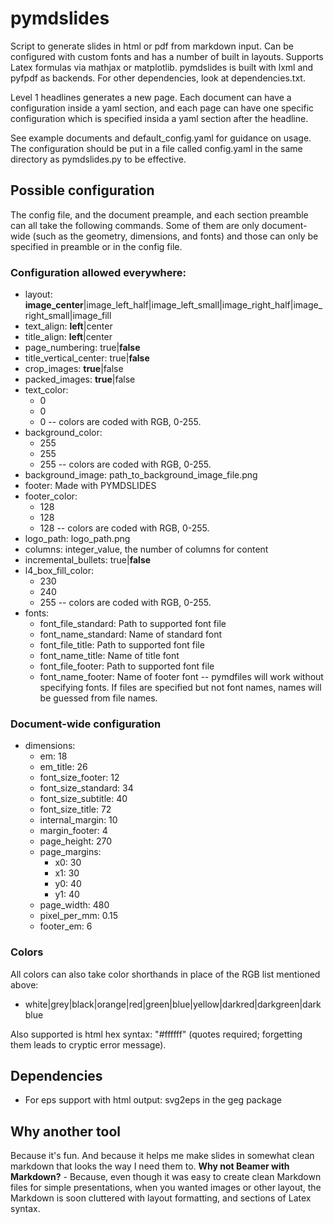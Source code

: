 # pymdslides

Script to generate slides in html or pdf from markdown input. Can be configured with custom fonts and has a number of built in layouts. Supports Latex formulas via mathjax or matplotlib. pymdslides is built with lxml and pyfpdf as backends. For other dependencies, look at dependencies.txt.

Level 1 headlines generates a new page. Each document can have a configuration inside a yaml section, and each page can have one specific configuration which is specified insida a yaml section after the headline.

See example documents and default_config.yaml for guidance on usage. The configuration should be put in a file called config.yaml in the same directory as pymdslides.py to be effective.

## Possible configuration

The config file, and the document preample, and each section preamble can all take the following commands. Some of them are only document-wide (such as the geometry, dimensions, and fonts) and those can only be specified in preamble or in the config file.

### Configuration allowed everywhere:

* layout: **image_center**|image_left_half|image_left_small|image_right_half|image_right_small|image_fill
* text_align: **left**|center
* title_align: **left**|center
* page_numbering: true|**false**
* title_vertical_center: true|**false**
* crop_images: **true**|false
* packed_images: **true**|false
* text_color:
    - 0
    - 0
    - 0
    -- colors are coded with RGB, 0-255.
* background_color:
    - 255
    - 255
    - 255
    -- colors are coded with RGB, 0-255.
* background_image: path_to_background_image_file.png
* footer: Made with PYMDSLIDES
* footer_color:
    - 128
    - 128
    - 128
    -- colors are coded with RGB, 0-255.
* logo_path: logo_path.png
* columns: integer_value, the number of columns for content
* incremental_bullets: true|**false**
* l4_box_fill_color:
    - 230
    - 240
    - 255
    -- colors are coded with RGB, 0-255.
* fonts:
    - font_file_standard: Path to supported font file
    - font_name_standard: Name of standard font
    - font_file_title: Path to supported font file
    - font_name_title: Name of title font
    - font_file_footer: Path to supported font file
    - font_name_footer: Name of footer font
    -- pymdfiles will work without specifying fonts. If files are specified but not font names, names will be guessed from file names.

### Document-wide configuration

* dimensions:
    - em: 18
    - em_title: 26
    - font_size_footer: 12
    - font_size_standard: 34
    - font_size_subtitle: 40
    - font_size_title: 72
    - internal_margin: 10
    - margin_footer: 4
    - page_height: 270
    - page_margins:
        - x0: 30
        - x1: 30
        - y0: 40
        - y1: 40
    - page_width: 480
    - pixel_per_mm: 0.15
    - footer_em: 6

### Colors

All colors can also take color shorthands in place of the RGB list mentioned above:

* white|grey|black|orange|red|green|blue|yellow|darkred|darkgreen|darkblue

Also supported is html hex syntax: "#ffffff" (quotes required; forgetting them leads to cryptic error message).

## Dependencies

* For eps support with html output: svg2eps in the geg package

## Why another tool

Because it's fun. And because it helps me make slides in somewhat clean markdown that looks the way I need them to. **Why not Beamer with Markdown?** - Because, even though it was easy to create clean Markdown files for simple presentations, when you wanted images or other layout, the Markdown is soon cluttered with layout formatting, and sections of Latex syntax.
